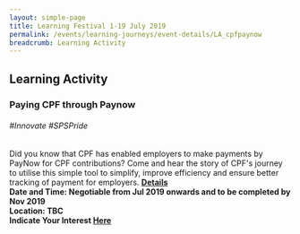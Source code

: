 ```yaml
---
layout: simple-page
title: Learning Festival 1-19 July 2019
permalink: /events/learning-journeys/event-details/LA_cpfpaynow
breadcrumb: Learning Activity
---
```


## Learning Activity
### Paying CPF through Paynow

###### _#Innovate #SPSPride_

Did you know that CPF has enabled employers to make payments by PayNow for CPF contributions? Come and hear the story of CPF's journey to utilise this simple tool to simplify, improve efficiency and ensure better tracking of payment for employers.
<b><u>Details</u><br>
**Date and Time: Negotiable from Jul 2019 onwards and to be completed by Nov 2019** <br>
**Location: TBC** <br>
**Indicate Your Interest [Here](https://www.eventbrite.sg/e/psw-2019-fireside-chat-series-chat-with-lai-chung-han-permanent-secretary-ministry-of-education-tickets-61278470555)** 

